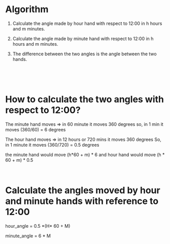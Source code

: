 # Algorithm

1. Calculate the angle made by hour hand with respect to 12:00 in h hours and m minutes.

2. Calculate the angle made by minute hand with respect to 12:00 in h hours and m minutes.

3. The difference between the two angles is the angle between the two hands.

&nbsp;

&nbsp;

# How to calculate the two angles with respect to 12:00?

The minute hand moves =>
in 60 minute it moves 360 degrees
so, in 1 min it moves (360/60) = 6 degrees

The hour hand moves =>
in 12 hours or 720 mins it moves 360 degrees
So, in 1 minute it moves (360/720) = 0.5 degrees

the minute hand would move (h\*60 + m) \* 6
and hour hand would move (h \* 60 + m) \* 0.5

&nbsp;

# Calculate the angles moved by hour and minute hands with reference to 12:00

hour_angle = 0.5 \*(H\* 60 + M)

minute_angle = 6 \* M
